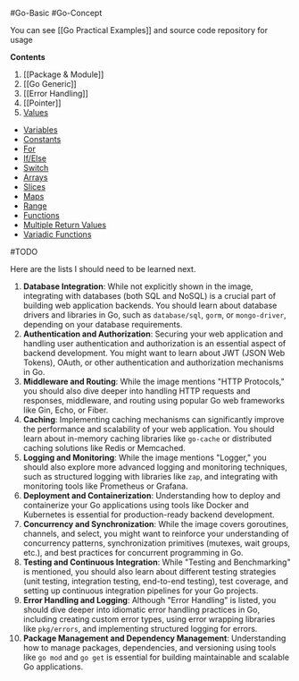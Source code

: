 #Go-Basic #Go-Concept 

You can see [[Go Practical Examples]] and source code repository for usage

**Contents**
1. [[Package & Module]] 
2. [[Go Generic]] 
3. [[Error  Handling]]
4. [[Pointer]]
5. [Values](https://gobyexample.com/values)
- [Variables](https://gobyexample.com/variables)
- [Constants](https://gobyexample.com/constants)
- [For](https://gobyexample.com/for)
- [If/Else](https://gobyexample.com/if-else)
- [Switch](https://gobyexample.com/switch)
- [Arrays](https://gobyexample.com/arrays)
- [Slices](https://gobyexample.com/slices)
- [Maps](https://gobyexample.com/maps)
- [Range](https://gobyexample.com/range)
- [Functions](https://gobyexample.com/functions)
- [Multiple Return Values](https://gobyexample.com/multiple-return-values)
- [Variadic Functions](https://gobyexample.com/variadic-functions)

#TODO 

Here are the lists I should need to be learned next.
1. **Database Integration**: While not explicitly shown in the image, integrating with databases (both SQL and NoSQL) is a crucial part of building web application backends. You should learn about database drivers and libraries in Go, such as `database/sql`, `gorm`, or `mongo-driver`, depending on your database requirements.
2. **Authentication and Authorization**: Securing your web application and handling user authentication and authorization is an essential aspect of backend development. You might want to learn about JWT (JSON Web Tokens), OAuth, or other authentication and authorization mechanisms in Go.
3. **Middleware and Routing**: While the image mentions "HTTP Protocols," you should also dive deeper into handling HTTP requests and responses, middleware, and routing using popular Go web frameworks like Gin, Echo, or Fiber.
4. **Caching**: Implementing caching mechanisms can significantly improve the performance and scalability of your web application. You should learn about in-memory caching libraries like `go-cache` or distributed caching solutions like Redis or Memcached.
5. **Logging and Monitoring**: While the image mentions "Logger," you should also explore more advanced logging and monitoring techniques, such as structured logging with libraries like `zap`, and integrating with monitoring tools like Prometheus or Grafana.
6. **Deployment and Containerization**: Understanding how to deploy and containerize your Go applications using tools like Docker and Kubernetes is essential for production-ready backend development.
7. **Concurrency and Synchronization**: While the image covers goroutines, channels, and select, you might want to reinforce your understanding of concurrency patterns, synchronization primitives (mutexes, wait groups, etc.), and best practices for concurrent programming in Go.
8. **Testing and Continuous Integration**: While "Testing and Benchmarking" is mentioned, you should also learn about different testing strategies (unit testing, integration testing, end-to-end testing), test coverage, and setting up continuous integration pipelines for your Go projects.
9. **Error Handling and Logging**: Although "Error Handling" is listed, you should dive deeper into idiomatic error handling practices in Go, including creating custom error types, using error wrapping libraries like `pkg/errors`, and implementing structured logging for errors.
10. **Package Management and Dependency Management**: Understanding how to manage packages, dependencies, and versioning using tools like `go mod` and `go get` is essential for building maintainable and scalable Go applications.